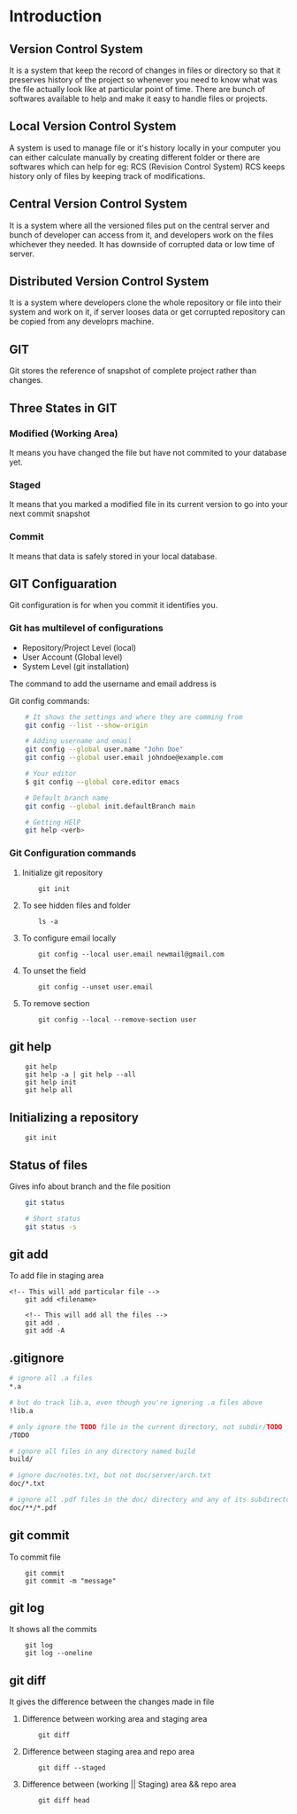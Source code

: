 # Introduction

## Version Control System

It is a system that keep the record of changes in files or directory so that it preserves history of the project so whenever you need to know what was the file actually look like at particular point of time.
There are bunch of softwares available to help and make it easy to handle files or projects.

## Local Version Control System

A system is used to manage file or it's history locally in your computer you can either calculate manually by creating different folder or there are softwares which can help for eg: RCS (Revision Control System)
RCS keeps history only of files by keeping track of modifications.

## Central Version Control System

It is a system where all the versioned files put on the central server and bunch of developer can access from it, and developers work on the files whichever they needed.
It has downside of corrupted data or low time of server.

## Distributed Version Control System

It is a system where developers clone the whole repository or file into their system and work on it, if server looses data or get corrupted repository can be copied from any developrs machine.

## GIT

Git stores the reference of snapshot of complete project rather than changes.

## Three States in GIT

### Modified (Working Area)

It means you have changed the file but have not commited to your database yet.

### Staged

It means that you marked a modified file in its current version to go into your next commit snapshot

### Commit

It means that data is safely stored in your local database.

## GIT Configuaration

Git configuration is for when you commit it identifies you.

### Git has multilevel of configurations

- Repository/Project Level (local)
- User Account (Global level)
- System Level (git installation)

The command to add the username and email address is

Git config commands:

```bash
    # It shows the settings and where they are comming from
    git config --list --show-origin

    # Adding username and email
    git config --global user.name "John Doe"
    git config --global user.email johndoe@example.com

    # Your editor
    $ git config --global core.editor emacs

    # Default branch name
    git config --global init.defaultBranch main

    # Getting HElP
    git help <verb>

```

### Git Configuration commands

1. Initialize git repository

   ```git
       git init
   ```

2. To see hidden files and folder

   ```git
       ls -a
   ```

3. To configure email locally

   ```git
       git config --local user.email newmail@gmail.com
   ```

4. To unset the field

   ```git
       git config --unset user.email
   ```

5. To remove section

   ```git
       git config --local --remove-section user
   ```

## git help

```git
    git help
    git help -a | git help --all
    git help init
    git help all
```

## Initializing a repository

```git
    git init
```

## Status of files

Gives info about branch and the file position

```bash
    git status

    # Short status
    git status -s
```

## git add

To add file in staging area

```git
<!-- This will add particular file -->
    git add <filename>

    <!-- This will add all the files -->
    git add .
    git add -A
```

## .gitignore

```bash
# ignore all .a files
*.a

# but do track lib.a, even though you're ignoring .a files above
!lib.a

# only ignore the TODO file in the current directory, not subdir/TODO
/TODO

# ignore all files in any directory named build
build/

# ignore doc/notes.txt, but not doc/server/arch.txt
doc/*.txt

# ignore all .pdf files in the doc/ directory and any of its subdirectories
doc/**/*.pdf
```

## git commit

To commit file

```git
    git commit
    git commit -m "message"
```

## git log

It shows all the commits

```git
    git log
    git log --oneline
```

## git diff

It gives the difference between the changes made in file

1. Difference between working area and staging area

   ```git
       git diff
   ```

2. Difference between staging area and repo area

   ```git
       git diff --staged
   ```

3. Difference between (working || Staging) area && repo area

   ```git
       git diff head
   ```
